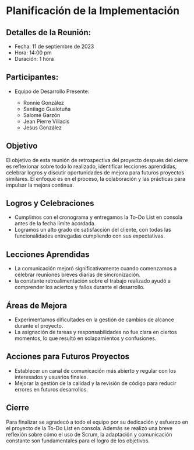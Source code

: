 # Planificación de la Implementación

## Detalles de la Reunión:

- Fecha: 11 de septiembre de 2023
- Hora: 14:00 pm
- Duración: 1 hora

## Participantes:

- Equipo de Desarrollo Presente:

  - Ronnie González
  - Santiago Gualotuña
  - Salomé Garzón
  - Jean Pierre Villacis
  - Jesus González

## Objetivo

El objetivo de esta reunión de retrospectiva del proyecto después del cierre es reflexionar sobre todo lo realizado, identificar lecciones aprendidas, celebrar logros y discutir oportunidades de mejora para futuros proyectos similares. El enfoque es en el proceso, la colaboración y las prácticas para impulsar la mejora continua.

## Logros y Celebraciones

- Cumplimos con el cronograma y entregamos la To-Do List en consola antes de la fecha límite acordada.
- Logramos un alto grado de satisfacción del cliente, con todas las funcionalidades entregadas cumpliendo con sus expectativas.

## Lecciones Aprendidas

- La comunicación mejoró significativamente cuando comenzamos a celebrar reuniones breves diarias de sincronización.
- la constante retroalimentación sobre el trabajo realizado ayudó a comprender los aciertos y fallos durante el desarrollo.

## Áreas de Mejora

- Experimentamos dificultades en la gestión de cambios de alcance durante el proyecto.
- La asignación de tareas y responsabilidades no fue clara en ciertos momentos, lo que resultó en solapamientos y confusiones.

## Acciones para Futuros Proyectos

- Establecer un canal de comunicación más abierto y regular con los interesados y usuarios finales.
- Mejorar la gestión de la calidad y la revisión de código para reducir errores en futuros desarrollos.

## Cierre

Para finalizar se agradecó a todo el equipo por su dedicación y esfuerzo en el proyecto de la To-Do List en consola. Además se realizó una breve reflexión sobre cómo el uso de Scrum, la adaptación y comunicación constante son fundamentales para el logro de los objetivos.
